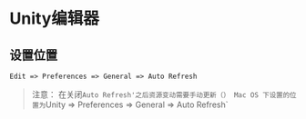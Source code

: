 # Unity编辑器

## 设置位置

`Edit => Preferences => General => Auto Refresh`

> 注意： 在关闭`Auto Refresh'之后资源变动需要手动更新（） Mac OS 下设置的位置为`Unity =&gt; Preferences =&gt; General =&gt; Auto Refresh\`

